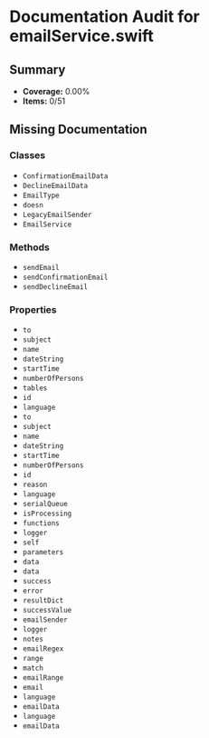 # Documentation Audit for emailService.swift

## Summary

- **Coverage:** 0.00%
- **Items:** 0/51

## Missing Documentation

### Classes
- `ConfirmationEmailData`
- `DeclineEmailData`
- `EmailType`
- `doesn`
- `LegacyEmailSender`
- `EmailService`

### Methods
- `sendEmail`
- `sendConfirmationEmail`
- `sendDeclineEmail`

### Properties
- `to`
- `subject`
- `name`
- `dateString`
- `startTime`
- `numberOfPersons`
- `tables`
- `id`
- `language`
- `to`
- `subject`
- `name`
- `dateString`
- `startTime`
- `numberOfPersons`
- `id`
- `reason`
- `language`
- `serialQueue`
- `isProcessing`
- `functions`
- `logger`
- `self`
- `parameters`
- `data`
- `data`
- `success`
- `error`
- `resultDict`
- `successValue`
- `emailSender`
- `logger`
- `notes`
- `emailRegex`
- `range`
- `match`
- `emailRange`
- `email`
- `language`
- `emailData`
- `language`
- `emailData`

